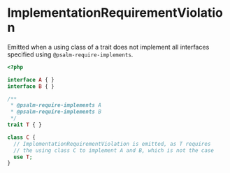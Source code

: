 # ImplementationRequirementViolation

Emitted when a using class of a trait does not implement all interfaces specified using `@psalm-require-implements`.

```php
<?php

interface A { }
interface B { }

/**
 * @psalm-require-implements A
 * @psalm-require-implements B
 */
trait T { }

class C {
  // ImplementationRequirementViolation is emitted, as T requires
  // the using class C to implement A and B, which is not the case
  use T; 
}
```
